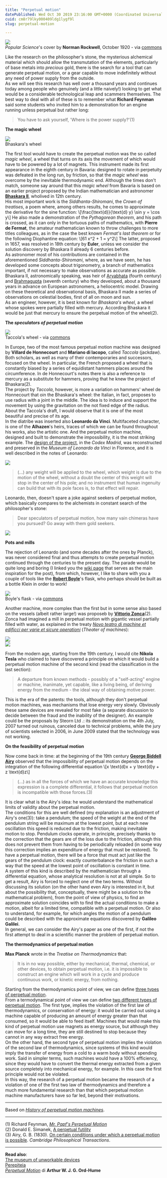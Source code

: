 ```yaml
---
title: "Perpetual motion"
datePublished: Wed Oct 30 2019 23:16:00 GMT+0000 (Coordinated Universal Time)
cuid: cm8r79lky000409ldg1lygf9l
slug: perpetual-motion

---
```



![](https://cdn.hashnode.com/res/hashnode/image/upload/v1743070650319/53a53906-1251-4c98-aacd-61ba24fba0a7.jpeg)  
_Popular Science_'s cover by **Norman Rockwell**, October 1920 - via [commons](https://commons.wikimedia.org/wiki/File:Perpetual_Motion_by_Norman_Rockwell.jpg)

Like the research on the philosopher's stone, the mysterious alchemical material which should allow the transmutation of the elements, particularly of base metals into _precious_ gold, there is the search for a tool that can generate perpetual motion, or a gear capable to move indefinitely without any need of power supply from the outside.  
As we will see this research has well over a thousand years and continues today among people who genuinely (and a little naively!) looking to get what would be a considerable technological leap and scammers themselves. The best way to deal with all of these is to remember what **Richard Feynman** said some students who invited him to a demonstration for an engine running unless perpetual but rather long:

> You have to ask yourself, 'Where is the power supply?'(1)

**The magic wheel**

![](https://cdn.hashnode.com/res/hashnode/image/upload/v1743070651469/ecec4141-2c2e-4d50-8db1-566b20c4b943.jpeg)  
Bhaskara's wheel

The first tool would have to create the perpetual motion was the so called _magic wheel_, a wheel that turns on its axis the movement of which would have to be powered by a lot of magnets. This instrument made its first appearance in the eighth century in Bavaria: designed to rotate in perpetuity was defeated in the long run, by friction, so that the _magic wheel_ was overcome by the inevitable thermodynamic end. Although the times don't match, someone say around that this _magic wheel_ from Bavaria is based on an earlier project proposed by the Indian mathematician and astronomer [**Bhaskara II**](https://en.wikipedia.org/wiki/Bh%C4%81skara_II), wholived in 12th century.  
His most important work is the _Siddhanta-Shiromani_, the _Crown of treatises_, a poem where, among others results, he comes to approximate the derivative for the sine function: \\\[\\frac{\\text{d}}{\\text{d} y} \\sin y = \\cos y\\\] He also made a demonstration of the _Pythagorean theorem_, and his path is crossed, as it can only in the tortuous paths of mathematics, with **Pierre de Fermat**, the amateur mathematician known to throw challenges to more titles colleagues, as in the case the best known _Fermat's last theorem_ or for the following Diophantine equation: \\\[61 x^2 + 1 = y^2\\\] The latter, proposed in 1657, was resolved in 18th century by **Euler**, unless we consider the solution discovery by Bhaskara II already 6 centuries before.  
As astronomer most of his contributions are contained in the aforementioned _Siddhanta-Shiromani_, where, as we have seen, he has developed some concepts about trigonometry, a branch of mathematics important, if not necessary to make observations as accurate as possible.  
Bhaskara II, astronomically speaking, was heir of [Aryabhata](https://en.wikipedia.org/wiki/Aryabhata) (fourth century) and [Brahmagupta](https://en.wikipedia.org/wiki/Brahmagupta) (seventh century) who they developed, about a thousand years in advance on European astronomers, a heliocentric model. Drawing on these theoretical and observational basis, Bhaskara II made a series of observations on celestial bodies, first of all on moon and sun.  
As an engineer, however, it is best known for _Bhaskara's wheel_, a wheel whose spokes were partially filled with mercury. According Bhaskara it would be just that mercury to ensure the perpetual motion of the wheel(2).

**The _speculators of perpetual motion_**

![](https://cdn.hashnode.com/res/hashnode/image/upload/v1743070652952/921417c7-8ec4-44ed-be97-1e41fb93d697.jpeg)  
Taccola's wheel - via [commons](https://commons.wikimedia.org/wiki/File:Taccola_overbalanced_wheel.jpg)

In Europe, two of the most famous perpetual motion machine was designed by **Villard de Honnecourt** and **Mariano di Iacopo**, called _Taccola_ (jackdaw).  
Both scholars, as well as many of their contemporaries and successors, focused on the wheel. In particular, the French proposed a wheel that is constantly biased by a series of equidistant hammers places around the circumference. In de Honnecourt's notes there is also a reference to mercury as a substitute for hammers, proving that he knew the project of Bhaskara(2).  
The project by _Taccola_, however, is more a variation on hammers' wheel de Honnecourt that oin the Bhaskara's wheel: the Italian, in fact, proposes to use radius with a joint in the middle. The idea is to induce and support the movement by using the gravitation on the not fixed edge of the radius. About the Taccola's draft, I would observe that it is one of the most beautiful and precise of its age.  
In the diatribe was inserted also **Leonardo da Vinci**. Multifaceted character, is one of the **Alhazen**'s heirs, traces of which we can be found throughout his works, also the artistic one. And the perpetual motion machine, designed and built to demonstrate the impossibility, it is the most striking example. The [design of the project](http://brunelleschi.imss.fi.it/genscheda.asp?appl=LIR&xsl=paginamanoscritto&chiave=101493), in the _Codex Madrid_, was reconstructed and preserved in the _Museum of Leonardo da Vinci_ in Florence, and it is well described in the notes of Leonardo:

![](https://cdn.hashnode.com/res/hashnode/image/upload/v1743070654335/c685df77-3e77-4f73-8446-337aa4bb25b1.jpeg)

> (...) any weight will be applied to the wheel, which weight is due to the motion of the wheel, without a doubt the center of this weight will stop in the center of his pole; and no instrument that human ingenuity can build that with its pole faces is, to that effect will repair.

Leonardo, then, doesn't spare a joke against seekers of perpetual motion, which basically compares to the alchemists in constant search of the philosopher's stone:

> Dear speculators of perpetual motion, how many vain chimeras have you pursued? Go away with them gold seekers.

![](https://cdn.hashnode.com/res/hashnode/image/upload/v1743070655636/46dc3b57-8314-443c-8c1a-ee7bb241c0e1.jpeg)

**Pots and mills**

The rejection of Leonardo (and some decades after the ones by Planck), was never considered final and thus attempts to create perpetual motion continued through the centuries to the present day. The parade would be quite long and boring (I linked you the [wiki page](https://en.wikipedia.org/wiki/History_of_perpetual_motion_machines) that serves as the main inspiration for the post), from which, however, I like to share with you a couple of tools like the [**Robert Boyle**](https://en.wikipedia.org/wiki/Robert_Boyle)'s flask, who perhaps should be built as a bottle Klein in order to work!

![](https://cdn.hashnode.com/res/hashnode/image/upload/v1743070656816/207f8bb4-d7d5-49f8-927d-a82df1fd09c5.jpeg)  
Boyle's flask - via [commons](https://commons.wikimedia.org/wiki/File:Boyle%27sSelfFlowingFlask.png)

Another machine, more complex than the first but in some sense also based on the vessels (albeit rather large!) was proposeb by [**Vittorio Zonca**](https://en.wikipedia.org/wiki/Vittorio_Zonca)(2).  
Zonca had imagined a mill in perpetual motion with gigantic vessel partially filled with water, as explained in the treaty [_Novo teatro di machine et edificci per varie et sicure operationi_](http://gutenberg.beic.it/webclient/DeliveryManager?pid=2059080&custom_att_2=simple_viewer&search_terms=DTL8&pds_handle=) (_Theater of machines_):

![](https://cdn.hashnode.com/res/hashnode/image/upload/v1743070657945/857b50e5-a636-464b-9918-a9f12278a8a3.jpeg)  
![](https://cdn.hashnode.com/res/hashnode/image/upload/v1743070659289/e6839831-e3c0-4dac-8aa0-b553c2838a35.jpeg)

From the modern age, starting from the 19th century, I would cite **Nikola Tesla** who claimed to have discovered a principle on which it would build a perpetual motion machine of the second kind (read the classification in the last section):

> A departure from known methods - possibly of a "self-acting" engine or machine, inanimate, yet capable, like a living being, of deriving energy from the medium - the ideal way of obtaining motive power.

This is the era of the patents: the tools, although they don't perpetual motion machines, was mechanisms that lose energy very slowly. Obviously these same devices are revealed for most fake (a separate discussion to decide between the fraud and the inability of the designer). An example could be the proposals by Steorn Ltd .: its demonstration on the 4th July, 2007 turned out ruinous, canceled due to technical problems, while the jury of scientists selected in 2006, in June 2009 stated that the technology was not working.

**On the feasibility of perpetual motion**

Now come back in time: at the beginning of the 19th century [**George Biddell Airy**](http://en.wikipedia.org/wiki/George_Biddell_Airy) observed that the impossibility of perpetual motion depends on the integration of the following differential equation \\\[x \\text{d}x + y \\text{d}y + z \\text{d}z\\\]

> (...) as in all the forces of which we have an accurate knowledge this expression is a complete differential, it follows that perpetual motion is incompatible with those forces.(3)

It is clear what is the Airy's idea: he would understand the mathematical limits of validity about the perpetual motion.  
The conditions for this are well defined (my explanation is an adjustment of Airy's one(3)): take a pendulum; the speed of the weight at the end of the pendulum string will be maximum at the lowest point, but at each new oscillation this speed is reduced due to the friction, making inevitable motion to stop. Pendulum clocks operate, in principle, precisely thanks to the correction that the gears are of the loss due to the friction, although this does not prevent them from having to be periodically reloaded (in some way this correction implies an expenditure of energy that must be restored). To have a perpetual motion, there will be a force that must act just like the gears of the pendulum clock: exactly counterbalance the friction in such a way that the speed at the lowest point of oscillation is constant in time.  
A system of this kind is described by the mathematician through a differential equation, whose analytical resolution is not at all simple. So to get a result, Airy is forced to neglect one of the two terms. Without discussing its solution (on the other hand even Airy is interested in it, but about the possibility that, conceptually, there might be a solution to the mathematical problem), from the point of view of physics, to find an approximate solution coincides with to find the actual conditions to make a motion, albeit for a limited time, compatible with a perpetual motion. Or also to understand, for example, for which angles the motion of a pendulum could be described with the approximate equations discovered by **Galileo Galilei**.  
In general, we can consider the Airy's paper as one of the first, if not the first attempt to deal in a scientific manner the problem of perpetual motion.

**The thermodynamics of perpetual motion**

**Max Planck** wrote in the _Treatise on Thermodynamics_ that:

> It is in no way possible, either by mechanical, thermal, chemical, or other devices, to obtain perpetual motion, i.e. it is impossible to construct an engine which will work in a cycle and produce continuous work, or kinetic energy, from nothing.

Starting from the thermodynamics point of view, we can define [three types of perpetual motion](https://en.wikipedia.org/wiki/Perpetual_motion#Classification).  
From a termodynamical point of view we can define [two different types of perpetual motion](https://en.wikipedia.org/wiki/Perpetual_motion#Classification). The first type, implies the violation of the first law of thermodynamics, or conservation of energy: it would be carried out using a machine capable of producing an amount of energy greater than that consumed, so it would be able to feed itself. Machines that would make this kind of perpetual motion use magnets as energy source, but although they can move for a long time, they are still destined to stop because they cannot in any way extract free energy.  
On the other hand, the second type of perpetual motion implies the violation of the second law of thermodynamics, since systems of this kind would imply the transfer of energy from a cold to a warm body without spending work. Said in simpler terms, such machines would have a 100% efficiency, since they would have to convert the thermal energy extracted from a given source completely into mechanical energy, for example. In this case the first principle would not be violated.  
In this way, the research of a perpetual motion became the research of a violation of one of the first two law of thermodynamics and therefore a much more fundamental research than that which perpetual motion machine manufacturers have so far led, beyond their motivations.

* * *

Based on [_History of perpetual motion machines_](https://en.wikipedia.org/wiki/History_of_perpetual_motion_machines).

* * *

(1) Richard Feynman, [_Mr. Papf's Perpetual Motion_](http://www.indian-skeptic.org/html/fey1.htm)  
(2) Donald E. Simanek, [A perpetual futility](http://www.lhup.edu/~dsimanek/museum/people/people.htm)  
(3) Airy, G. B. (1830). [On certain conditions under which a perpetual motion is possible](http://www.besslerwheel.com/airy/index.html). _Cambridge Philosophical Transactions_.

* * *

**Read also**:  
[The museum of unworkable devices](http://www.lhup.edu/~dsimanek/museum/unwork.htm)  
[Perepiteia](http://en.wikipedia.org/wiki/Perepiteia)  
[_Perpetual Motion_](https://books.google.it/books?lr=&id=022yYXnS_GQC) di **Arthur W. J. G. Ord-Hume**